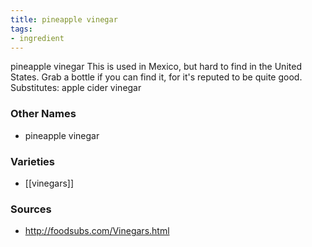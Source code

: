 ```yaml
---
title: pineapple vinegar
tags:
- ingredient
---
```

pineapple vinegar This is used in Mexico, but hard to find in the United States. Grab a bottle if you can find it, for it's reputed to be quite good. Substitutes: apple cider vinegar

### Other Names

* pineapple vinegar

### Varieties

* [[vinegars]]

### Sources
* http://foodsubs.com/Vinegars.html

